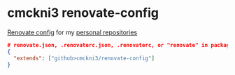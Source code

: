 # cmckni3 renovate-config

[Renovate config](https://renovatebot.com/docs/reconfigure-renovate/) for my [personal repositories](https://github.com/cmckni3)

```json
# renovate.json, .renovaterc.json, .renovaterc, or "renovate" in package.json
{
  "extends": ["github>cmckni3/renovate-config"]
}
```
